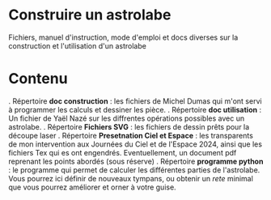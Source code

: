 # Construire un astrolabe
 Fichiers, manuel d'instruction, mode d'emploi et docs diverses sur la construction et l'utilisation d'un astrolabe

# Contenu

 . Répertoire **doc construction** : les fichiers de Michel Dumas qui m'ont servi à programmer les calculs et dessiner les pièce. 
 . Répertoire **doc utilisation** : Un fichier de Yaël Nazé sur les diffrentes opérations possibles avec un astrolabe. 
 . Répertoire **Fichiers SVG** : les fichiers de dessin prêts pour la découpe laser
 . Répertoire **Presetnation Ciel et Espace** : les transparents de mon intervention aux Journées du Ciel et de l'Espace 2024, ainsi que les fichiers Tex qui es ont engendrés. Eventuellement, un document pdf reprenant les points abordés (sous réserve)
 . Répertoire  **programme python** : le programme qui permet de calculer les différentes parties de l'astrolabe. Vous pourrez ici définir de nouveaux tympans, ou obtenir un *rete* minimal
que vous pourrez améliorer et orner à votre guise. 

